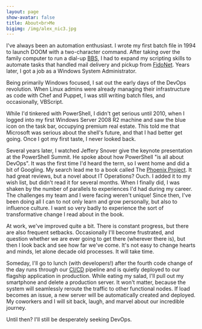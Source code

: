 ```yaml
---
layout: page
show-avatar: false
title: About<br>Me
bigimg: /img/alex_nic3.jpg
---
```


I've always been an automation enthusiast. I wrote my first batch file in 1994 to launch DOOM with a two-character command. After taking over the family computer to run a dial-up [BBS](https://en.wikipedia.org/wiki/Bulletin_board_system), I had to expand my scripting skills to automate tasks that handled mail delivery and pickup from [FidoNet](https://en.wikipedia.org/wiki/FidoNet). Years later, I got a job as a Windows System Administrator.

Being primarily Windows focused, I sat out the early days of the DevOps revolution. When Linux admins were already managing their infrastructure as code with Chef and Puppet, I was still writing batch files, and occasionally, VBScript.

While I'd tinkered with PowerShell, I didn't get serious until 2010, when I logged into my first Windows Server 2008 R2 machine and saw the blue icon on the task bar, occupying premium real estate. This told me that Microsoft was serious about the shell's future, and that I had better get going. Once I got my first taste, I never looked back.

Several years later, I watched Jeffery Snover give the keynote presentation at the PowerShell Summit. He spoke about how PowerShell "is all about DevOps". It was the first time I'd heard the term, so I went home and did a bit of Googling. My search lead me to a book called The [Phoenix Project](https://www.amazon.com/Phoenix-Project-DevOps-Helping-Business-ebook/dp/B00AZRBLHO/ref=dp_kinw_strp_1#nav-subnav). It had great reviews, but a novel about IT Operations? Ouch. I added it to my wish list, but didn't read it for several months. When I finally did, I was shaken by the number of parallels to experiences I'd had during my career. The challenges my team and I were facing weren't unique! Since then, I've been doing all I can to not only learn and grow personally, but also to influence culture. I want so very badly to experience the sort of transformative change I read about in the book.

At work, we've improved quite a bit. There is constant progress, but there are also frequent setbacks. Occasionally I'll become frustrated, and question whether we are ever going to get there (wherever there is), but then I look back and see how far we've come. It's not easy to change hearts and minds, let alone decade old processes. It will take time.

Someday, I'll go to lunch (with developers!) after the fourth code change of the day runs through our [CI/CD](https://en.wikipedia.org/wiki/Continuous_delivery) pipeline and is quietly deployed to our flagship application in production. While eating my salad, I'll pull out my smartphone and delete a production server. It won't matter, because the system will seamlessly reroute the traffic to other functional nodes. If load becomes an issue, a new server will be automatically created and deployed. My coworkers and I will sit back, laugh, and marvel about our incredible journey.

Until then? I'll still be desperately seeking DevOps.